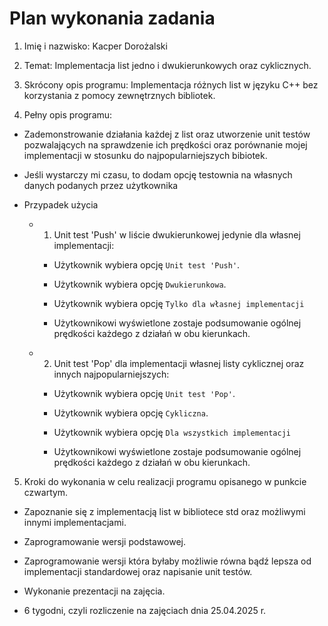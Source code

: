 # Plan wykonania zadania

1. Imię i nazwisko: Kacper Dorożalski

2. Temat: Implementacja list jedno i dwukierunkowych oraz cyklicznych. 

3. Skrócony opis programu: Implementacja różnych list w języku C++ bez korzystania z pomocy zewnętrznych bibliotek.

4. Pełny opis programu:
  - Zademonstrowanie działania każdej z list oraz utworzenie unit testów pozwalających na sprawdzenie ich prędkości oraz porównanie mojej implementacji w stosunku do najpopularniejszych bibiotek.

  - Jeśli wystarczy mi czasu, to dodam opcję testownia na własnych danych podanych przez użytkownika

  - Przypadek użycia
    - 1) Unit test 'Push' w liście dwukierunkowej jedynie dla własnej implementacji:
      - Użytkownik wybiera opcję `Unit test 'Push'`.

      - Użytkownik wybiera opcję `Dwukierunkowa`.

      - Użytkownik wybiera opcję `Tylko dla własnej implementacji`

      - Użytkownikowi wyświetlone zostaje podsumowanie ogólnej prędkości każdego z działań w obu kierunkach.

    - 2) Unit test 'Pop' dla implementacji własnej listy cyklicznej oraz innych najpopularniejszych:
      - Użytkownik wybiera opcję `Unit test 'Pop'`.

      - Użytkownik wybiera opcję `Cykliczna`.

      - Użytkownik wybiera opcję `Dla wszystkich implementacji`

      - Użytkownikowi wyświetlone zostaje podsumowanie ogólnej prędkości każdego z działań w obu kierunkach.

5. Kroki do wykonania w celu realizacji programu opisanego w punkcie czwartym.

  - Zapoznanie się z implementacją list w bibliotece std oraz możliwymi innymi implementacjami.

  - Zaprogramowanie wersji podstawowej.

  - Zaprogramowanie wersji która byłaby możliwie równa bądź lepsza od implementacji standardowej oraz napisanie unit testów.

  - Wykonanie prezentacji na zajęcia.

  - 6 tygodni, czyli rozliczenie na zajęciach dnia 25.04.2025 r.
